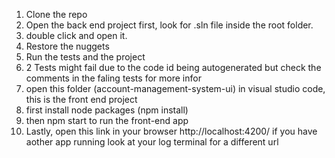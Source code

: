 1. Clone the repo
2. Open the back end project first, look for .sln file inside the root folder.
3. double click and open it.
5. Restore the nuggets
6. Run the tests and the project
7. 2 Tests might fail due to the code id being autogenerated but check the comments in the faling tests for more infor
8. open this folder (account-management-system-ui) in visual studio code, this is the front end project
9. first install node packages (npm install)
10. then npm start to run the front-end app
11. Lastly, open this link in your browser http://localhost:4200/ if you have aother app running look at your log terminal for a different url
